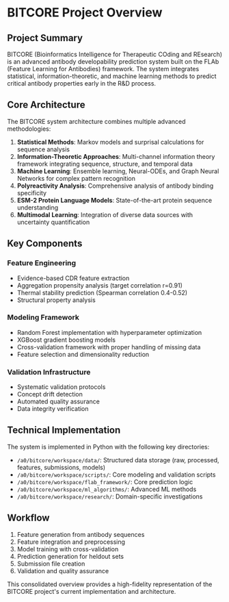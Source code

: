 # BITCORE Project Overview

## Project Summary

BITCORE (Bioinformatics Intelligence for Therapeutic COding and REsearch) is an advanced antibody developability prediction system built on the FLAb (Feature Learning for Antibodies) framework. The system integrates statistical, information-theoretic, and machine learning methods to predict critical antibody properties early in the R&D process.

## Core Architecture

The BITCORE system architecture combines multiple advanced methodologies:

1. **Statistical Methods**: Markov models and surprisal calculations for sequence analysis
2. **Information-Theoretic Approaches**: Multi-channel information theory framework integrating sequence, structure, and temporal data
3. **Machine Learning**: Ensemble learning, Neural-ODEs, and Graph Neural Networks for complex pattern recognition
4. **Polyreactivity Analysis**: Comprehensive analysis of antibody binding specificity
5. **ESM-2 Protein Language Models**: State-of-the-art protein sequence understanding
6. **Multimodal Learning**: Integration of diverse data sources with uncertainty quantification

## Key Components

### Feature Engineering
- Evidence-based CDR feature extraction
- Aggregation propensity analysis (target correlation r=0.91)
- Thermal stability prediction (Spearman correlation 0.4-0.52)
- Structural property analysis

### Modeling Framework
- Random Forest implementation with hyperparameter optimization
- XGBoost gradient boosting models
- Cross-validation framework with proper handling of missing data
- Feature selection and dimensionality reduction

### Validation Infrastructure
- Systematic validation protocols
- Concept drift detection
- Automated quality assurance
- Data integrity verification

## Technical Implementation

The system is implemented in Python with the following key directories:

- `/a0/bitcore/workspace/data/`: Structured data storage (raw, processed, features, submissions, models)
- `/a0/bitcore/workspace/scripts/`: Core modeling and validation scripts
- `/a0/bitcore/workspace/flab_framework/`: Core prediction logic
- `/a0/bitcore/workspace/ml_algorithms/`: Advanced ML methods
- `/a0/bitcore/workspace/research/`: Domain-specific investigations

## Workflow

1. Feature generation from antibody sequences
2. Feature integration and preprocessing
3. Model training with cross-validation
4. Prediction generation for heldout sets
5. Submission file creation
6. Validation and quality assurance

This consolidated overview provides a high-fidelity representation of the BITCORE project's current implementation and architecture.
